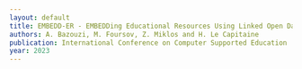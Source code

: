 ```yaml
---
layout: default
title: EMBEDD-ER - EMBEDDing Educational Resources Using Linked Open Data
authors: A. Bazouzi, M. Foursov, Z. Miklos and H. Le Capitaine
publication: International Conference on Computer Supported Education
year: 2023
---
```

